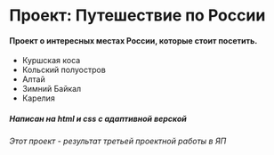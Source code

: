 # Проект: Путешествие по России

#### Проект о интересных местах России, которые стоит посетить.
* Куршская коса
* Кольский полуостров
* Алтай
* Зимний Байкал
* Карелия
##### Написан на html и css с адаптивной верской
###### Этот проект - результат третьей проектной работы в ЯП